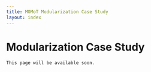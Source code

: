 ```yaml
---
title: MOMoT Modularization Case Study
layout: index
---
```


# Modularization Case Study
`This page will be available soon.`
